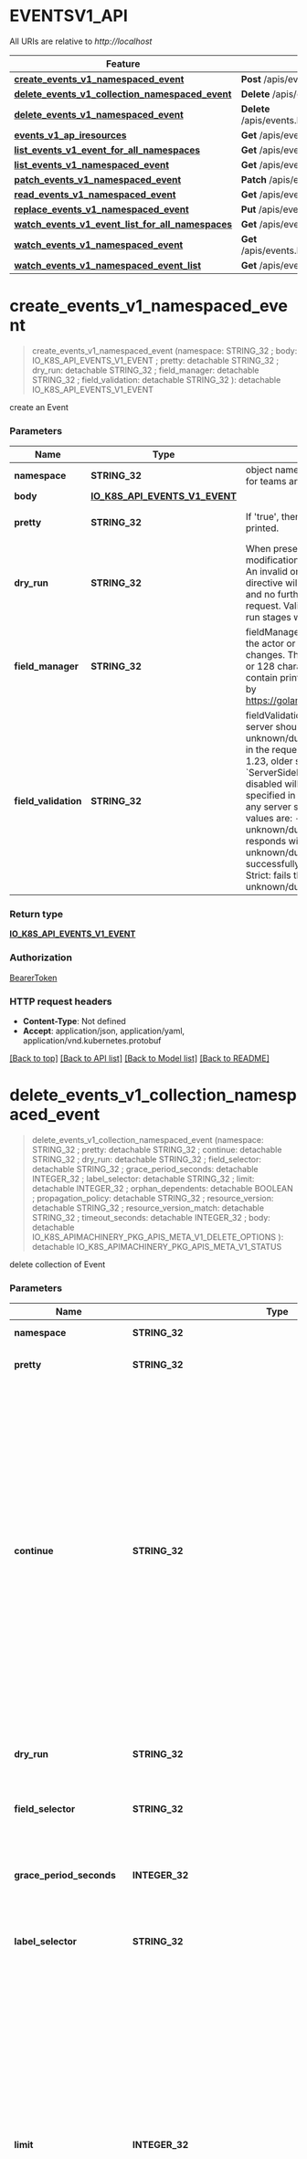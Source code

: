 # EVENTSV1_API

All URIs are relative to *http://localhost*

Feature | HTTP request | Description
------------- | ------------- | -------------
[**create_events_v1_namespaced_event**](EVENTSV1_API.md#create_events_v1_namespaced_event) | **Post** /apis/events.k8s.io/v1/namespaces/{namespace}/events | 
[**delete_events_v1_collection_namespaced_event**](EVENTSV1_API.md#delete_events_v1_collection_namespaced_event) | **Delete** /apis/events.k8s.io/v1/namespaces/{namespace}/events | 
[**delete_events_v1_namespaced_event**](EVENTSV1_API.md#delete_events_v1_namespaced_event) | **Delete** /apis/events.k8s.io/v1/namespaces/{namespace}/events/{name} | 
[**events_v1_ap_iresources**](EVENTSV1_API.md#events_v1_ap_iresources) | **Get** /apis/events.k8s.io/v1/ | 
[**list_events_v1_event_for_all_namespaces**](EVENTSV1_API.md#list_events_v1_event_for_all_namespaces) | **Get** /apis/events.k8s.io/v1/events | 
[**list_events_v1_namespaced_event**](EVENTSV1_API.md#list_events_v1_namespaced_event) | **Get** /apis/events.k8s.io/v1/namespaces/{namespace}/events | 
[**patch_events_v1_namespaced_event**](EVENTSV1_API.md#patch_events_v1_namespaced_event) | **Patch** /apis/events.k8s.io/v1/namespaces/{namespace}/events/{name} | 
[**read_events_v1_namespaced_event**](EVENTSV1_API.md#read_events_v1_namespaced_event) | **Get** /apis/events.k8s.io/v1/namespaces/{namespace}/events/{name} | 
[**replace_events_v1_namespaced_event**](EVENTSV1_API.md#replace_events_v1_namespaced_event) | **Put** /apis/events.k8s.io/v1/namespaces/{namespace}/events/{name} | 
[**watch_events_v1_event_list_for_all_namespaces**](EVENTSV1_API.md#watch_events_v1_event_list_for_all_namespaces) | **Get** /apis/events.k8s.io/v1/watch/events | 
[**watch_events_v1_namespaced_event**](EVENTSV1_API.md#watch_events_v1_namespaced_event) | **Get** /apis/events.k8s.io/v1/watch/namespaces/{namespace}/events/{name} | 
[**watch_events_v1_namespaced_event_list**](EVENTSV1_API.md#watch_events_v1_namespaced_event_list) | **Get** /apis/events.k8s.io/v1/watch/namespaces/{namespace}/events | 


# **create_events_v1_namespaced_event**
> create_events_v1_namespaced_event (namespace: STRING_32 ; body: IO_K8S_API_EVENTS_V1_EVENT ; pretty:  detachable STRING_32 ; dry_run:  detachable STRING_32 ; field_manager:  detachable STRING_32 ; field_validation:  detachable STRING_32 ): detachable IO_K8S_API_EVENTS_V1_EVENT




create an Event


### Parameters

Name | Type | Description  | Notes
------------- | ------------- | ------------- | -------------
 **namespace** | **STRING_32**| object name and auth scope, such as for teams and projects | [default to null]
 **body** | [**IO_K8S_API_EVENTS_V1_EVENT**](IO_K8S_API_EVENTS_V1_EVENT.md)|  | 
 **pretty** | **STRING_32**| If &#39;true&#39;, then the output is pretty printed. | [optional] [default to null]
 **dry_run** | **STRING_32**| When present, indicates that modifications should not be persisted. An invalid or unrecognized dryRun directive will result in an error response and no further processing of the request. Valid values are: - All: all dry run stages will be processed | [optional] [default to null]
 **field_manager** | **STRING_32**| fieldManager is a name associated with the actor or entity that is making these changes. The value must be less than or 128 characters long, and only contain printable characters, as defined by https://golang.org/pkg/unicode/#IsPrint. | [optional] [default to null]
 **field_validation** | **STRING_32**| fieldValidation determines how the server should respond to unknown/duplicate fields in the object in the request. Introduced as alpha in 1.23, older servers or servers with the &#x60;ServerSideFieldValidation&#x60; feature disabled will discard valid values specified in  this param and not perform any server side field validation. Valid values are: - Ignore: ignores unknown/duplicate fields. - Warn: responds with a warning for each unknown/duplicate field, but successfully serves the request. - Strict: fails the request on unknown/duplicate fields. | [optional] [default to null]

### Return type

[**IO_K8S_API_EVENTS_V1_EVENT**](io.k8s.api.events.v1.Event.md)

### Authorization

[BearerToken](../README.md#BearerToken)

### HTTP request headers

 - **Content-Type**: Not defined
 - **Accept**: application/json, application/yaml, application/vnd.kubernetes.protobuf

[[Back to top]](#) [[Back to API list]](../README.md#documentation-for-api-endpoints) [[Back to Model list]](../README.md#documentation-for-models) [[Back to README]](../README.md)

# **delete_events_v1_collection_namespaced_event**
> delete_events_v1_collection_namespaced_event (namespace: STRING_32 ; pretty:  detachable STRING_32 ; continue:  detachable STRING_32 ; dry_run:  detachable STRING_32 ; field_selector:  detachable STRING_32 ; grace_period_seconds:  detachable INTEGER_32 ; label_selector:  detachable STRING_32 ; limit:  detachable INTEGER_32 ; orphan_dependents:  detachable BOOLEAN ; propagation_policy:  detachable STRING_32 ; resource_version:  detachable STRING_32 ; resource_version_match:  detachable STRING_32 ; timeout_seconds:  detachable INTEGER_32 ; body:  detachable IO_K8S_APIMACHINERY_PKG_APIS_META_V1_DELETE_OPTIONS ): detachable IO_K8S_APIMACHINERY_PKG_APIS_META_V1_STATUS




delete collection of Event


### Parameters

Name | Type | Description  | Notes
------------- | ------------- | ------------- | -------------
 **namespace** | **STRING_32**| object name and auth scope, such as for teams and projects | [default to null]
 **pretty** | **STRING_32**| If &#39;true&#39;, then the output is pretty printed. | [optional] [default to null]
 **continue** | **STRING_32**| The continue option should be set when retrieving more results from the server. Since this value is server defined, clients may only use the continue value from a previous query result with identical query parameters (except for the value of continue) and the server may reject a continue value it does not recognize. If the specified continue value is no longer valid whether due to expiration (generally five to fifteen minutes) or a configuration change on the server, the server will respond with a 410 ResourceExpired error together with a continue token. If the client needs a consistent list, it must restart their list without the continue field. Otherwise, the client may send another list request with the token received with the 410 error, the server will respond with a list starting from the next key, but from the latest snapshot, which is inconsistent from the previous list results - objects that are created, modified, or deleted after the first list request will be included in the response, as long as their keys are after the \&quot;next key\&quot;.  This field is not supported when watch is true. Clients may start a watch from the last resourceVersion value returned by the server and not miss any modifications. | [optional] [default to null]
 **dry_run** | **STRING_32**| When present, indicates that modifications should not be persisted. An invalid or unrecognized dryRun directive will result in an error response and no further processing of the request. Valid values are: - All: all dry run stages will be processed | [optional] [default to null]
 **field_selector** | **STRING_32**| A selector to restrict the list of returned objects by their fields. Defaults to everything. | [optional] [default to null]
 **grace_period_seconds** | **INTEGER_32**| The duration in seconds before the object should be deleted. Value must be non-negative integer. The value zero indicates delete immediately. If this value is nil, the default grace period for the specified type will be used. Defaults to a per object value if not specified. zero means delete immediately. | [optional] [default to null]
 **label_selector** | **STRING_32**| A selector to restrict the list of returned objects by their labels. Defaults to everything. | [optional] [default to null]
 **limit** | **INTEGER_32**| limit is a maximum number of responses to return for a list call. If more items exist, the server will set the &#x60;continue&#x60; field on the list metadata to a value that can be used with the same initial query to retrieve the next set of results. Setting a limit may return fewer than the requested amount of items (up to zero items) in the event all requested objects are filtered out and clients should only use the presence of the continue field to determine whether more results are available. Servers may choose not to support the limit argument and will return all of the available results. If limit is specified and the continue field is empty, clients may assume that no more results are available. This field is not supported if watch is true.  The server guarantees that the objects returned when using continue will be identical to issuing a single list call without a limit - that is, no objects created, modified, or deleted after the first request is issued will be included in any subsequent continued requests. This is sometimes referred to as a consistent snapshot, and ensures that a client that is using limit to receive smaller chunks of a very large result can ensure they see all possible objects. If objects are updated during a chunked list the version of the object that was present at the time the first list result was calculated is returned. | [optional] [default to null]
 **orphan_dependents** | **BOOLEAN**| Deprecated: please use the PropagationPolicy, this field will be deprecated in 1.7. Should the dependent objects be orphaned. If true/false, the \&quot;orphan\&quot; finalizer will be added to/removed from the object&#39;s finalizers list. Either this field or PropagationPolicy may be set, but not both. | [optional] [default to null]
 **propagation_policy** | **STRING_32**| Whether and how garbage collection will be performed. Either this field or OrphanDependents may be set, but not both. The default policy is decided by the existing finalizer set in the metadata.finalizers and the resource-specific default policy. Acceptable values are: &#39;Orphan&#39; - orphan the dependents; &#39;Background&#39; - allow the garbage collector to delete the dependents in the background; &#39;Foreground&#39; - a cascading policy that deletes all dependents in the foreground. | [optional] [default to null]
 **resource_version** | **STRING_32**| resourceVersion sets a constraint on what resource versions a request may be served from. See https://kubernetes.io/docs/reference/using-api/api-concepts/#resource-versions for details.  Defaults to unset | [optional] [default to null]
 **resource_version_match** | **STRING_32**| resourceVersionMatch determines how resourceVersion is applied to list calls. It is highly recommended that resourceVersionMatch be set for list calls where resourceVersion is set See https://kubernetes.io/docs/reference/using-api/api-concepts/#resource-versions for details.  Defaults to unset | [optional] [default to null]
 **timeout_seconds** | **INTEGER_32**| Timeout for the list/watch call. This limits the duration of the call, regardless of any activity or inactivity. | [optional] [default to null]
 **body** | [**IO_K8S_APIMACHINERY_PKG_APIS_META_V1_DELETE_OPTIONS**](IO_K8S_APIMACHINERY_PKG_APIS_META_V1_DELETE_OPTIONS.md)|  | [optional] 

### Return type

[**IO_K8S_APIMACHINERY_PKG_APIS_META_V1_STATUS**](io.k8s.apimachinery.pkg.apis.meta.v1.Status.md)

### Authorization

[BearerToken](../README.md#BearerToken)

### HTTP request headers

 - **Content-Type**: Not defined
 - **Accept**: application/json, application/yaml, application/vnd.kubernetes.protobuf

[[Back to top]](#) [[Back to API list]](../README.md#documentation-for-api-endpoints) [[Back to Model list]](../README.md#documentation-for-models) [[Back to README]](../README.md)

# **delete_events_v1_namespaced_event**
> delete_events_v1_namespaced_event (name: STRING_32 ; namespace: STRING_32 ; pretty:  detachable STRING_32 ; dry_run:  detachable STRING_32 ; grace_period_seconds:  detachable INTEGER_32 ; orphan_dependents:  detachable BOOLEAN ; propagation_policy:  detachable STRING_32 ; body:  detachable IO_K8S_APIMACHINERY_PKG_APIS_META_V1_DELETE_OPTIONS ): detachable IO_K8S_APIMACHINERY_PKG_APIS_META_V1_STATUS




delete an Event


### Parameters

Name | Type | Description  | Notes
------------- | ------------- | ------------- | -------------
 **name** | **STRING_32**| name of the Event | [default to null]
 **namespace** | **STRING_32**| object name and auth scope, such as for teams and projects | [default to null]
 **pretty** | **STRING_32**| If &#39;true&#39;, then the output is pretty printed. | [optional] [default to null]
 **dry_run** | **STRING_32**| When present, indicates that modifications should not be persisted. An invalid or unrecognized dryRun directive will result in an error response and no further processing of the request. Valid values are: - All: all dry run stages will be processed | [optional] [default to null]
 **grace_period_seconds** | **INTEGER_32**| The duration in seconds before the object should be deleted. Value must be non-negative integer. The value zero indicates delete immediately. If this value is nil, the default grace period for the specified type will be used. Defaults to a per object value if not specified. zero means delete immediately. | [optional] [default to null]
 **orphan_dependents** | **BOOLEAN**| Deprecated: please use the PropagationPolicy, this field will be deprecated in 1.7. Should the dependent objects be orphaned. If true/false, the \&quot;orphan\&quot; finalizer will be added to/removed from the object&#39;s finalizers list. Either this field or PropagationPolicy may be set, but not both. | [optional] [default to null]
 **propagation_policy** | **STRING_32**| Whether and how garbage collection will be performed. Either this field or OrphanDependents may be set, but not both. The default policy is decided by the existing finalizer set in the metadata.finalizers and the resource-specific default policy. Acceptable values are: &#39;Orphan&#39; - orphan the dependents; &#39;Background&#39; - allow the garbage collector to delete the dependents in the background; &#39;Foreground&#39; - a cascading policy that deletes all dependents in the foreground. | [optional] [default to null]
 **body** | [**IO_K8S_APIMACHINERY_PKG_APIS_META_V1_DELETE_OPTIONS**](IO_K8S_APIMACHINERY_PKG_APIS_META_V1_DELETE_OPTIONS.md)|  | [optional] 

### Return type

[**IO_K8S_APIMACHINERY_PKG_APIS_META_V1_STATUS**](io.k8s.apimachinery.pkg.apis.meta.v1.Status.md)

### Authorization

[BearerToken](../README.md#BearerToken)

### HTTP request headers

 - **Content-Type**: Not defined
 - **Accept**: application/json, application/yaml, application/vnd.kubernetes.protobuf

[[Back to top]](#) [[Back to API list]](../README.md#documentation-for-api-endpoints) [[Back to Model list]](../README.md#documentation-for-models) [[Back to README]](../README.md)

# **events_v1_ap_iresources**
> events_v1_ap_iresources : detachable IO_K8S_APIMACHINERY_PKG_APIS_META_V1_API_RESOURCE_LIST




get available resources


### Parameters
This endpoint does not need any parameter.

### Return type

[**IO_K8S_APIMACHINERY_PKG_APIS_META_V1_API_RESOURCE_LIST**](io.k8s.apimachinery.pkg.apis.meta.v1.APIResourceList.md)

### Authorization

[BearerToken](../README.md#BearerToken)

### HTTP request headers

 - **Content-Type**: Not defined
 - **Accept**: application/json, application/yaml, application/vnd.kubernetes.protobuf

[[Back to top]](#) [[Back to API list]](../README.md#documentation-for-api-endpoints) [[Back to Model list]](../README.md#documentation-for-models) [[Back to README]](../README.md)

# **list_events_v1_event_for_all_namespaces**
> list_events_v1_event_for_all_namespaces (allow_watch_bookmarks:  detachable BOOLEAN ; continue:  detachable STRING_32 ; field_selector:  detachable STRING_32 ; label_selector:  detachable STRING_32 ; limit:  detachable INTEGER_32 ; pretty:  detachable STRING_32 ; resource_version:  detachable STRING_32 ; resource_version_match:  detachable STRING_32 ; timeout_seconds:  detachable INTEGER_32 ; watch:  detachable BOOLEAN ): detachable IO_K8S_API_EVENTS_V1_EVENT_LIST




list or watch objects of kind Event


### Parameters

Name | Type | Description  | Notes
------------- | ------------- | ------------- | -------------
 **allow_watch_bookmarks** | **BOOLEAN**| allowWatchBookmarks requests watch events with type \&quot;BOOKMARK\&quot;. Servers that do not implement bookmarks may ignore this flag and bookmarks are sent at the server&#39;s discretion. Clients should not assume bookmarks are returned at any specific interval, nor may they assume the server will send any BOOKMARK event during a session. If this is not a watch, this field is ignored. | [optional] [default to null]
 **continue** | **STRING_32**| The continue option should be set when retrieving more results from the server. Since this value is server defined, clients may only use the continue value from a previous query result with identical query parameters (except for the value of continue) and the server may reject a continue value it does not recognize. If the specified continue value is no longer valid whether due to expiration (generally five to fifteen minutes) or a configuration change on the server, the server will respond with a 410 ResourceExpired error together with a continue token. If the client needs a consistent list, it must restart their list without the continue field. Otherwise, the client may send another list request with the token received with the 410 error, the server will respond with a list starting from the next key, but from the latest snapshot, which is inconsistent from the previous list results - objects that are created, modified, or deleted after the first list request will be included in the response, as long as their keys are after the \&quot;next key\&quot;.  This field is not supported when watch is true. Clients may start a watch from the last resourceVersion value returned by the server and not miss any modifications. | [optional] [default to null]
 **field_selector** | **STRING_32**| A selector to restrict the list of returned objects by their fields. Defaults to everything. | [optional] [default to null]
 **label_selector** | **STRING_32**| A selector to restrict the list of returned objects by their labels. Defaults to everything. | [optional] [default to null]
 **limit** | **INTEGER_32**| limit is a maximum number of responses to return for a list call. If more items exist, the server will set the &#x60;continue&#x60; field on the list metadata to a value that can be used with the same initial query to retrieve the next set of results. Setting a limit may return fewer than the requested amount of items (up to zero items) in the event all requested objects are filtered out and clients should only use the presence of the continue field to determine whether more results are available. Servers may choose not to support the limit argument and will return all of the available results. If limit is specified and the continue field is empty, clients may assume that no more results are available. This field is not supported if watch is true.  The server guarantees that the objects returned when using continue will be identical to issuing a single list call without a limit - that is, no objects created, modified, or deleted after the first request is issued will be included in any subsequent continued requests. This is sometimes referred to as a consistent snapshot, and ensures that a client that is using limit to receive smaller chunks of a very large result can ensure they see all possible objects. If objects are updated during a chunked list the version of the object that was present at the time the first list result was calculated is returned. | [optional] [default to null]
 **pretty** | **STRING_32**| If &#39;true&#39;, then the output is pretty printed. | [optional] [default to null]
 **resource_version** | **STRING_32**| resourceVersion sets a constraint on what resource versions a request may be served from. See https://kubernetes.io/docs/reference/using-api/api-concepts/#resource-versions for details.  Defaults to unset | [optional] [default to null]
 **resource_version_match** | **STRING_32**| resourceVersionMatch determines how resourceVersion is applied to list calls. It is highly recommended that resourceVersionMatch be set for list calls where resourceVersion is set See https://kubernetes.io/docs/reference/using-api/api-concepts/#resource-versions for details.  Defaults to unset | [optional] [default to null]
 **timeout_seconds** | **INTEGER_32**| Timeout for the list/watch call. This limits the duration of the call, regardless of any activity or inactivity. | [optional] [default to null]
 **watch** | **BOOLEAN**| Watch for changes to the described resources and return them as a stream of add, update, and remove notifications. Specify resourceVersion. | [optional] [default to null]

### Return type

[**IO_K8S_API_EVENTS_V1_EVENT_LIST**](io.k8s.api.events.v1.EventList.md)

### Authorization

[BearerToken](../README.md#BearerToken)

### HTTP request headers

 - **Content-Type**: Not defined
 - **Accept**: application/json, application/yaml, application/vnd.kubernetes.protobuf, application/json;stream=watch, application/vnd.kubernetes.protobuf;stream=watch

[[Back to top]](#) [[Back to API list]](../README.md#documentation-for-api-endpoints) [[Back to Model list]](../README.md#documentation-for-models) [[Back to README]](../README.md)

# **list_events_v1_namespaced_event**
> list_events_v1_namespaced_event (namespace: STRING_32 ; pretty:  detachable STRING_32 ; allow_watch_bookmarks:  detachable BOOLEAN ; continue:  detachable STRING_32 ; field_selector:  detachable STRING_32 ; label_selector:  detachable STRING_32 ; limit:  detachable INTEGER_32 ; resource_version:  detachable STRING_32 ; resource_version_match:  detachable STRING_32 ; timeout_seconds:  detachable INTEGER_32 ; watch:  detachable BOOLEAN ): detachable IO_K8S_API_EVENTS_V1_EVENT_LIST




list or watch objects of kind Event


### Parameters

Name | Type | Description  | Notes
------------- | ------------- | ------------- | -------------
 **namespace** | **STRING_32**| object name and auth scope, such as for teams and projects | [default to null]
 **pretty** | **STRING_32**| If &#39;true&#39;, then the output is pretty printed. | [optional] [default to null]
 **allow_watch_bookmarks** | **BOOLEAN**| allowWatchBookmarks requests watch events with type \&quot;BOOKMARK\&quot;. Servers that do not implement bookmarks may ignore this flag and bookmarks are sent at the server&#39;s discretion. Clients should not assume bookmarks are returned at any specific interval, nor may they assume the server will send any BOOKMARK event during a session. If this is not a watch, this field is ignored. | [optional] [default to null]
 **continue** | **STRING_32**| The continue option should be set when retrieving more results from the server. Since this value is server defined, clients may only use the continue value from a previous query result with identical query parameters (except for the value of continue) and the server may reject a continue value it does not recognize. If the specified continue value is no longer valid whether due to expiration (generally five to fifteen minutes) or a configuration change on the server, the server will respond with a 410 ResourceExpired error together with a continue token. If the client needs a consistent list, it must restart their list without the continue field. Otherwise, the client may send another list request with the token received with the 410 error, the server will respond with a list starting from the next key, but from the latest snapshot, which is inconsistent from the previous list results - objects that are created, modified, or deleted after the first list request will be included in the response, as long as their keys are after the \&quot;next key\&quot;.  This field is not supported when watch is true. Clients may start a watch from the last resourceVersion value returned by the server and not miss any modifications. | [optional] [default to null]
 **field_selector** | **STRING_32**| A selector to restrict the list of returned objects by their fields. Defaults to everything. | [optional] [default to null]
 **label_selector** | **STRING_32**| A selector to restrict the list of returned objects by their labels. Defaults to everything. | [optional] [default to null]
 **limit** | **INTEGER_32**| limit is a maximum number of responses to return for a list call. If more items exist, the server will set the &#x60;continue&#x60; field on the list metadata to a value that can be used with the same initial query to retrieve the next set of results. Setting a limit may return fewer than the requested amount of items (up to zero items) in the event all requested objects are filtered out and clients should only use the presence of the continue field to determine whether more results are available. Servers may choose not to support the limit argument and will return all of the available results. If limit is specified and the continue field is empty, clients may assume that no more results are available. This field is not supported if watch is true.  The server guarantees that the objects returned when using continue will be identical to issuing a single list call without a limit - that is, no objects created, modified, or deleted after the first request is issued will be included in any subsequent continued requests. This is sometimes referred to as a consistent snapshot, and ensures that a client that is using limit to receive smaller chunks of a very large result can ensure they see all possible objects. If objects are updated during a chunked list the version of the object that was present at the time the first list result was calculated is returned. | [optional] [default to null]
 **resource_version** | **STRING_32**| resourceVersion sets a constraint on what resource versions a request may be served from. See https://kubernetes.io/docs/reference/using-api/api-concepts/#resource-versions for details.  Defaults to unset | [optional] [default to null]
 **resource_version_match** | **STRING_32**| resourceVersionMatch determines how resourceVersion is applied to list calls. It is highly recommended that resourceVersionMatch be set for list calls where resourceVersion is set See https://kubernetes.io/docs/reference/using-api/api-concepts/#resource-versions for details.  Defaults to unset | [optional] [default to null]
 **timeout_seconds** | **INTEGER_32**| Timeout for the list/watch call. This limits the duration of the call, regardless of any activity or inactivity. | [optional] [default to null]
 **watch** | **BOOLEAN**| Watch for changes to the described resources and return them as a stream of add, update, and remove notifications. Specify resourceVersion. | [optional] [default to null]

### Return type

[**IO_K8S_API_EVENTS_V1_EVENT_LIST**](io.k8s.api.events.v1.EventList.md)

### Authorization

[BearerToken](../README.md#BearerToken)

### HTTP request headers

 - **Content-Type**: Not defined
 - **Accept**: application/json, application/yaml, application/vnd.kubernetes.protobuf, application/json;stream=watch, application/vnd.kubernetes.protobuf;stream=watch

[[Back to top]](#) [[Back to API list]](../README.md#documentation-for-api-endpoints) [[Back to Model list]](../README.md#documentation-for-models) [[Back to README]](../README.md)

# **patch_events_v1_namespaced_event**
> patch_events_v1_namespaced_event (name: STRING_32 ; namespace: STRING_32 ; body: ANY ; pretty:  detachable STRING_32 ; dry_run:  detachable STRING_32 ; field_manager:  detachable STRING_32 ; field_validation:  detachable STRING_32 ; force:  detachable BOOLEAN ): detachable IO_K8S_API_EVENTS_V1_EVENT




partially update the specified Event


### Parameters

Name | Type | Description  | Notes
------------- | ------------- | ------------- | -------------
 **name** | **STRING_32**| name of the Event | [default to null]
 **namespace** | **STRING_32**| object name and auth scope, such as for teams and projects | [default to null]
 **body** | **ANY**|  | 
 **pretty** | **STRING_32**| If &#39;true&#39;, then the output is pretty printed. | [optional] [default to null]
 **dry_run** | **STRING_32**| When present, indicates that modifications should not be persisted. An invalid or unrecognized dryRun directive will result in an error response and no further processing of the request. Valid values are: - All: all dry run stages will be processed | [optional] [default to null]
 **field_manager** | **STRING_32**| fieldManager is a name associated with the actor or entity that is making these changes. The value must be less than or 128 characters long, and only contain printable characters, as defined by https://golang.org/pkg/unicode/#IsPrint. This field is required for apply requests (application/apply-patch) but optional for non-apply patch types (JsonPatch, MergePatch, StrategicMergePatch). | [optional] [default to null]
 **field_validation** | **STRING_32**| fieldValidation determines how the server should respond to unknown/duplicate fields in the object in the request. Introduced as alpha in 1.23, older servers or servers with the &#x60;ServerSideFieldValidation&#x60; feature disabled will discard valid values specified in  this param and not perform any server side field validation. Valid values are: - Ignore: ignores unknown/duplicate fields. - Warn: responds with a warning for each unknown/duplicate field, but successfully serves the request. - Strict: fails the request on unknown/duplicate fields. | [optional] [default to null]
 **force** | **BOOLEAN**| Force is going to \&quot;force\&quot; Apply requests. It means user will re-acquire conflicting fields owned by other people. Force flag must be unset for non-apply patch requests. | [optional] [default to null]

### Return type

[**IO_K8S_API_EVENTS_V1_EVENT**](io.k8s.api.events.v1.Event.md)

### Authorization

[BearerToken](../README.md#BearerToken)

### HTTP request headers

 - **Content-Type**: application/json-patch+json, application/merge-patch+json, application/strategic-merge-patch+json, application/apply-patch+yaml
 - **Accept**: application/json, application/yaml, application/vnd.kubernetes.protobuf

[[Back to top]](#) [[Back to API list]](../README.md#documentation-for-api-endpoints) [[Back to Model list]](../README.md#documentation-for-models) [[Back to README]](../README.md)

# **read_events_v1_namespaced_event**
> read_events_v1_namespaced_event (name: STRING_32 ; namespace: STRING_32 ; pretty:  detachable STRING_32 ): detachable IO_K8S_API_EVENTS_V1_EVENT




read the specified Event


### Parameters

Name | Type | Description  | Notes
------------- | ------------- | ------------- | -------------
 **name** | **STRING_32**| name of the Event | [default to null]
 **namespace** | **STRING_32**| object name and auth scope, such as for teams and projects | [default to null]
 **pretty** | **STRING_32**| If &#39;true&#39;, then the output is pretty printed. | [optional] [default to null]

### Return type

[**IO_K8S_API_EVENTS_V1_EVENT**](io.k8s.api.events.v1.Event.md)

### Authorization

[BearerToken](../README.md#BearerToken)

### HTTP request headers

 - **Content-Type**: Not defined
 - **Accept**: application/json, application/yaml, application/vnd.kubernetes.protobuf

[[Back to top]](#) [[Back to API list]](../README.md#documentation-for-api-endpoints) [[Back to Model list]](../README.md#documentation-for-models) [[Back to README]](../README.md)

# **replace_events_v1_namespaced_event**
> replace_events_v1_namespaced_event (name: STRING_32 ; namespace: STRING_32 ; body: IO_K8S_API_EVENTS_V1_EVENT ; pretty:  detachable STRING_32 ; dry_run:  detachable STRING_32 ; field_manager:  detachable STRING_32 ; field_validation:  detachable STRING_32 ): detachable IO_K8S_API_EVENTS_V1_EVENT




replace the specified Event


### Parameters

Name | Type | Description  | Notes
------------- | ------------- | ------------- | -------------
 **name** | **STRING_32**| name of the Event | [default to null]
 **namespace** | **STRING_32**| object name and auth scope, such as for teams and projects | [default to null]
 **body** | [**IO_K8S_API_EVENTS_V1_EVENT**](IO_K8S_API_EVENTS_V1_EVENT.md)|  | 
 **pretty** | **STRING_32**| If &#39;true&#39;, then the output is pretty printed. | [optional] [default to null]
 **dry_run** | **STRING_32**| When present, indicates that modifications should not be persisted. An invalid or unrecognized dryRun directive will result in an error response and no further processing of the request. Valid values are: - All: all dry run stages will be processed | [optional] [default to null]
 **field_manager** | **STRING_32**| fieldManager is a name associated with the actor or entity that is making these changes. The value must be less than or 128 characters long, and only contain printable characters, as defined by https://golang.org/pkg/unicode/#IsPrint. | [optional] [default to null]
 **field_validation** | **STRING_32**| fieldValidation determines how the server should respond to unknown/duplicate fields in the object in the request. Introduced as alpha in 1.23, older servers or servers with the &#x60;ServerSideFieldValidation&#x60; feature disabled will discard valid values specified in  this param and not perform any server side field validation. Valid values are: - Ignore: ignores unknown/duplicate fields. - Warn: responds with a warning for each unknown/duplicate field, but successfully serves the request. - Strict: fails the request on unknown/duplicate fields. | [optional] [default to null]

### Return type

[**IO_K8S_API_EVENTS_V1_EVENT**](io.k8s.api.events.v1.Event.md)

### Authorization

[BearerToken](../README.md#BearerToken)

### HTTP request headers

 - **Content-Type**: Not defined
 - **Accept**: application/json, application/yaml, application/vnd.kubernetes.protobuf

[[Back to top]](#) [[Back to API list]](../README.md#documentation-for-api-endpoints) [[Back to Model list]](../README.md#documentation-for-models) [[Back to README]](../README.md)

# **watch_events_v1_event_list_for_all_namespaces**
> watch_events_v1_event_list_for_all_namespaces (allow_watch_bookmarks:  detachable BOOLEAN ; continue:  detachable STRING_32 ; field_selector:  detachable STRING_32 ; label_selector:  detachable STRING_32 ; limit:  detachable INTEGER_32 ; pretty:  detachable STRING_32 ; resource_version:  detachable STRING_32 ; resource_version_match:  detachable STRING_32 ; timeout_seconds:  detachable INTEGER_32 ; watch:  detachable BOOLEAN ): detachable IO_K8S_APIMACHINERY_PKG_APIS_META_V1_WATCH_EVENT




watch individual changes to a list of Event. deprecated: use the 'watch' parameter with a list operation instead.


### Parameters

Name | Type | Description  | Notes
------------- | ------------- | ------------- | -------------
 **allow_watch_bookmarks** | **BOOLEAN**| allowWatchBookmarks requests watch events with type \&quot;BOOKMARK\&quot;. Servers that do not implement bookmarks may ignore this flag and bookmarks are sent at the server&#39;s discretion. Clients should not assume bookmarks are returned at any specific interval, nor may they assume the server will send any BOOKMARK event during a session. If this is not a watch, this field is ignored. | [optional] [default to null]
 **continue** | **STRING_32**| The continue option should be set when retrieving more results from the server. Since this value is server defined, clients may only use the continue value from a previous query result with identical query parameters (except for the value of continue) and the server may reject a continue value it does not recognize. If the specified continue value is no longer valid whether due to expiration (generally five to fifteen minutes) or a configuration change on the server, the server will respond with a 410 ResourceExpired error together with a continue token. If the client needs a consistent list, it must restart their list without the continue field. Otherwise, the client may send another list request with the token received with the 410 error, the server will respond with a list starting from the next key, but from the latest snapshot, which is inconsistent from the previous list results - objects that are created, modified, or deleted after the first list request will be included in the response, as long as their keys are after the \&quot;next key\&quot;.  This field is not supported when watch is true. Clients may start a watch from the last resourceVersion value returned by the server and not miss any modifications. | [optional] [default to null]
 **field_selector** | **STRING_32**| A selector to restrict the list of returned objects by their fields. Defaults to everything. | [optional] [default to null]
 **label_selector** | **STRING_32**| A selector to restrict the list of returned objects by their labels. Defaults to everything. | [optional] [default to null]
 **limit** | **INTEGER_32**| limit is a maximum number of responses to return for a list call. If more items exist, the server will set the &#x60;continue&#x60; field on the list metadata to a value that can be used with the same initial query to retrieve the next set of results. Setting a limit may return fewer than the requested amount of items (up to zero items) in the event all requested objects are filtered out and clients should only use the presence of the continue field to determine whether more results are available. Servers may choose not to support the limit argument and will return all of the available results. If limit is specified and the continue field is empty, clients may assume that no more results are available. This field is not supported if watch is true.  The server guarantees that the objects returned when using continue will be identical to issuing a single list call without a limit - that is, no objects created, modified, or deleted after the first request is issued will be included in any subsequent continued requests. This is sometimes referred to as a consistent snapshot, and ensures that a client that is using limit to receive smaller chunks of a very large result can ensure they see all possible objects. If objects are updated during a chunked list the version of the object that was present at the time the first list result was calculated is returned. | [optional] [default to null]
 **pretty** | **STRING_32**| If &#39;true&#39;, then the output is pretty printed. | [optional] [default to null]
 **resource_version** | **STRING_32**| resourceVersion sets a constraint on what resource versions a request may be served from. See https://kubernetes.io/docs/reference/using-api/api-concepts/#resource-versions for details.  Defaults to unset | [optional] [default to null]
 **resource_version_match** | **STRING_32**| resourceVersionMatch determines how resourceVersion is applied to list calls. It is highly recommended that resourceVersionMatch be set for list calls where resourceVersion is set See https://kubernetes.io/docs/reference/using-api/api-concepts/#resource-versions for details.  Defaults to unset | [optional] [default to null]
 **timeout_seconds** | **INTEGER_32**| Timeout for the list/watch call. This limits the duration of the call, regardless of any activity or inactivity. | [optional] [default to null]
 **watch** | **BOOLEAN**| Watch for changes to the described resources and return them as a stream of add, update, and remove notifications. Specify resourceVersion. | [optional] [default to null]

### Return type

[**IO_K8S_APIMACHINERY_PKG_APIS_META_V1_WATCH_EVENT**](io.k8s.apimachinery.pkg.apis.meta.v1.WatchEvent.md)

### Authorization

[BearerToken](../README.md#BearerToken)

### HTTP request headers

 - **Content-Type**: Not defined
 - **Accept**: application/json, application/yaml, application/vnd.kubernetes.protobuf, application/json;stream=watch, application/vnd.kubernetes.protobuf;stream=watch

[[Back to top]](#) [[Back to API list]](../README.md#documentation-for-api-endpoints) [[Back to Model list]](../README.md#documentation-for-models) [[Back to README]](../README.md)

# **watch_events_v1_namespaced_event**
> watch_events_v1_namespaced_event (name: STRING_32 ; namespace: STRING_32 ; allow_watch_bookmarks:  detachable BOOLEAN ; continue:  detachable STRING_32 ; field_selector:  detachable STRING_32 ; label_selector:  detachable STRING_32 ; limit:  detachable INTEGER_32 ; pretty:  detachable STRING_32 ; resource_version:  detachable STRING_32 ; resource_version_match:  detachable STRING_32 ; timeout_seconds:  detachable INTEGER_32 ; watch:  detachable BOOLEAN ): detachable IO_K8S_APIMACHINERY_PKG_APIS_META_V1_WATCH_EVENT




watch changes to an object of kind Event. deprecated: use the 'watch' parameter with a list operation instead, filtered to a single item with the 'fieldSelector' parameter.


### Parameters

Name | Type | Description  | Notes
------------- | ------------- | ------------- | -------------
 **name** | **STRING_32**| name of the Event | [default to null]
 **namespace** | **STRING_32**| object name and auth scope, such as for teams and projects | [default to null]
 **allow_watch_bookmarks** | **BOOLEAN**| allowWatchBookmarks requests watch events with type \&quot;BOOKMARK\&quot;. Servers that do not implement bookmarks may ignore this flag and bookmarks are sent at the server&#39;s discretion. Clients should not assume bookmarks are returned at any specific interval, nor may they assume the server will send any BOOKMARK event during a session. If this is not a watch, this field is ignored. | [optional] [default to null]
 **continue** | **STRING_32**| The continue option should be set when retrieving more results from the server. Since this value is server defined, clients may only use the continue value from a previous query result with identical query parameters (except for the value of continue) and the server may reject a continue value it does not recognize. If the specified continue value is no longer valid whether due to expiration (generally five to fifteen minutes) or a configuration change on the server, the server will respond with a 410 ResourceExpired error together with a continue token. If the client needs a consistent list, it must restart their list without the continue field. Otherwise, the client may send another list request with the token received with the 410 error, the server will respond with a list starting from the next key, but from the latest snapshot, which is inconsistent from the previous list results - objects that are created, modified, or deleted after the first list request will be included in the response, as long as their keys are after the \&quot;next key\&quot;.  This field is not supported when watch is true. Clients may start a watch from the last resourceVersion value returned by the server and not miss any modifications. | [optional] [default to null]
 **field_selector** | **STRING_32**| A selector to restrict the list of returned objects by their fields. Defaults to everything. | [optional] [default to null]
 **label_selector** | **STRING_32**| A selector to restrict the list of returned objects by their labels. Defaults to everything. | [optional] [default to null]
 **limit** | **INTEGER_32**| limit is a maximum number of responses to return for a list call. If more items exist, the server will set the &#x60;continue&#x60; field on the list metadata to a value that can be used with the same initial query to retrieve the next set of results. Setting a limit may return fewer than the requested amount of items (up to zero items) in the event all requested objects are filtered out and clients should only use the presence of the continue field to determine whether more results are available. Servers may choose not to support the limit argument and will return all of the available results. If limit is specified and the continue field is empty, clients may assume that no more results are available. This field is not supported if watch is true.  The server guarantees that the objects returned when using continue will be identical to issuing a single list call without a limit - that is, no objects created, modified, or deleted after the first request is issued will be included in any subsequent continued requests. This is sometimes referred to as a consistent snapshot, and ensures that a client that is using limit to receive smaller chunks of a very large result can ensure they see all possible objects. If objects are updated during a chunked list the version of the object that was present at the time the first list result was calculated is returned. | [optional] [default to null]
 **pretty** | **STRING_32**| If &#39;true&#39;, then the output is pretty printed. | [optional] [default to null]
 **resource_version** | **STRING_32**| resourceVersion sets a constraint on what resource versions a request may be served from. See https://kubernetes.io/docs/reference/using-api/api-concepts/#resource-versions for details.  Defaults to unset | [optional] [default to null]
 **resource_version_match** | **STRING_32**| resourceVersionMatch determines how resourceVersion is applied to list calls. It is highly recommended that resourceVersionMatch be set for list calls where resourceVersion is set See https://kubernetes.io/docs/reference/using-api/api-concepts/#resource-versions for details.  Defaults to unset | [optional] [default to null]
 **timeout_seconds** | **INTEGER_32**| Timeout for the list/watch call. This limits the duration of the call, regardless of any activity or inactivity. | [optional] [default to null]
 **watch** | **BOOLEAN**| Watch for changes to the described resources and return them as a stream of add, update, and remove notifications. Specify resourceVersion. | [optional] [default to null]

### Return type

[**IO_K8S_APIMACHINERY_PKG_APIS_META_V1_WATCH_EVENT**](io.k8s.apimachinery.pkg.apis.meta.v1.WatchEvent.md)

### Authorization

[BearerToken](../README.md#BearerToken)

### HTTP request headers

 - **Content-Type**: Not defined
 - **Accept**: application/json, application/yaml, application/vnd.kubernetes.protobuf, application/json;stream=watch, application/vnd.kubernetes.protobuf;stream=watch

[[Back to top]](#) [[Back to API list]](../README.md#documentation-for-api-endpoints) [[Back to Model list]](../README.md#documentation-for-models) [[Back to README]](../README.md)

# **watch_events_v1_namespaced_event_list**
> watch_events_v1_namespaced_event_list (namespace: STRING_32 ; allow_watch_bookmarks:  detachable BOOLEAN ; continue:  detachable STRING_32 ; field_selector:  detachable STRING_32 ; label_selector:  detachable STRING_32 ; limit:  detachable INTEGER_32 ; pretty:  detachable STRING_32 ; resource_version:  detachable STRING_32 ; resource_version_match:  detachable STRING_32 ; timeout_seconds:  detachable INTEGER_32 ; watch:  detachable BOOLEAN ): detachable IO_K8S_APIMACHINERY_PKG_APIS_META_V1_WATCH_EVENT




watch individual changes to a list of Event. deprecated: use the 'watch' parameter with a list operation instead.


### Parameters

Name | Type | Description  | Notes
------------- | ------------- | ------------- | -------------
 **namespace** | **STRING_32**| object name and auth scope, such as for teams and projects | [default to null]
 **allow_watch_bookmarks** | **BOOLEAN**| allowWatchBookmarks requests watch events with type \&quot;BOOKMARK\&quot;. Servers that do not implement bookmarks may ignore this flag and bookmarks are sent at the server&#39;s discretion. Clients should not assume bookmarks are returned at any specific interval, nor may they assume the server will send any BOOKMARK event during a session. If this is not a watch, this field is ignored. | [optional] [default to null]
 **continue** | **STRING_32**| The continue option should be set when retrieving more results from the server. Since this value is server defined, clients may only use the continue value from a previous query result with identical query parameters (except for the value of continue) and the server may reject a continue value it does not recognize. If the specified continue value is no longer valid whether due to expiration (generally five to fifteen minutes) or a configuration change on the server, the server will respond with a 410 ResourceExpired error together with a continue token. If the client needs a consistent list, it must restart their list without the continue field. Otherwise, the client may send another list request with the token received with the 410 error, the server will respond with a list starting from the next key, but from the latest snapshot, which is inconsistent from the previous list results - objects that are created, modified, or deleted after the first list request will be included in the response, as long as their keys are after the \&quot;next key\&quot;.  This field is not supported when watch is true. Clients may start a watch from the last resourceVersion value returned by the server and not miss any modifications. | [optional] [default to null]
 **field_selector** | **STRING_32**| A selector to restrict the list of returned objects by their fields. Defaults to everything. | [optional] [default to null]
 **label_selector** | **STRING_32**| A selector to restrict the list of returned objects by their labels. Defaults to everything. | [optional] [default to null]
 **limit** | **INTEGER_32**| limit is a maximum number of responses to return for a list call. If more items exist, the server will set the &#x60;continue&#x60; field on the list metadata to a value that can be used with the same initial query to retrieve the next set of results. Setting a limit may return fewer than the requested amount of items (up to zero items) in the event all requested objects are filtered out and clients should only use the presence of the continue field to determine whether more results are available. Servers may choose not to support the limit argument and will return all of the available results. If limit is specified and the continue field is empty, clients may assume that no more results are available. This field is not supported if watch is true.  The server guarantees that the objects returned when using continue will be identical to issuing a single list call without a limit - that is, no objects created, modified, or deleted after the first request is issued will be included in any subsequent continued requests. This is sometimes referred to as a consistent snapshot, and ensures that a client that is using limit to receive smaller chunks of a very large result can ensure they see all possible objects. If objects are updated during a chunked list the version of the object that was present at the time the first list result was calculated is returned. | [optional] [default to null]
 **pretty** | **STRING_32**| If &#39;true&#39;, then the output is pretty printed. | [optional] [default to null]
 **resource_version** | **STRING_32**| resourceVersion sets a constraint on what resource versions a request may be served from. See https://kubernetes.io/docs/reference/using-api/api-concepts/#resource-versions for details.  Defaults to unset | [optional] [default to null]
 **resource_version_match** | **STRING_32**| resourceVersionMatch determines how resourceVersion is applied to list calls. It is highly recommended that resourceVersionMatch be set for list calls where resourceVersion is set See https://kubernetes.io/docs/reference/using-api/api-concepts/#resource-versions for details.  Defaults to unset | [optional] [default to null]
 **timeout_seconds** | **INTEGER_32**| Timeout for the list/watch call. This limits the duration of the call, regardless of any activity or inactivity. | [optional] [default to null]
 **watch** | **BOOLEAN**| Watch for changes to the described resources and return them as a stream of add, update, and remove notifications. Specify resourceVersion. | [optional] [default to null]

### Return type

[**IO_K8S_APIMACHINERY_PKG_APIS_META_V1_WATCH_EVENT**](io.k8s.apimachinery.pkg.apis.meta.v1.WatchEvent.md)

### Authorization

[BearerToken](../README.md#BearerToken)

### HTTP request headers

 - **Content-Type**: Not defined
 - **Accept**: application/json, application/yaml, application/vnd.kubernetes.protobuf, application/json;stream=watch, application/vnd.kubernetes.protobuf;stream=watch

[[Back to top]](#) [[Back to API list]](../README.md#documentation-for-api-endpoints) [[Back to Model list]](../README.md#documentation-for-models) [[Back to README]](../README.md)

